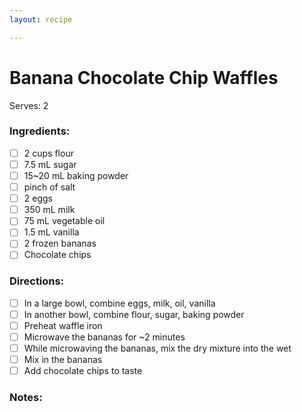 ```yaml
---
layout: recipe

---
```


# Banana Chocolate Chip Waffles

Serves: 2

### Ingredients:

- [ ] 2 cups flour
- [ ] 7.5 mL sugar
- [ ] 15~20 mL baking powder
- [ ] pinch of salt
- [ ] 2 eggs
- [ ] 350 mL milk
- [ ] 75 mL vegetable oil
- [ ] 1.5 mL vanilla
- [ ] 2 frozen bananas
- [ ] Chocolate chips

### Directions:

- [ ] In a large bowl, combine eggs, milk, oil, vanilla
- [ ] In another bowl, combine flour, sugar, baking powder
- [ ] Preheat waffle iron
- [ ] Microwave the bananas for ~2 minutes
- [ ] While microwaving the bananas, mix the dry mixture into the wet
- [ ] Mix in the bananas
- [ ] Add chocolate chips to taste

### Notes:

